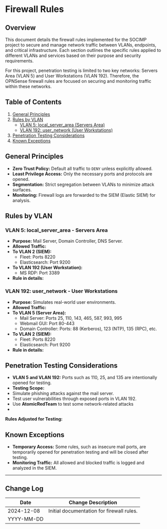 # Firewall Rules 

## Overview
This document details the firewall rules implemented for the SOCIMP project to secure and manage network traffic between VLANs, endpoints, and critical infrastructure. Each section outlines the specific rules applied to different VLANs and services based on their purpose and security requirements.

For this project, penetration testing is limited to two key networks: Servers Area (VLAN 5) and User Workstations (VLAN 192). Therefore, the OPNSense firewall rules are focused on securing and monitoring traffic within these networks.

## Table of Contents
1. [General Principles](#general-principles)
2. [Rules by VLAN](#rules-by-vlan)
   - [VLAN 5: local_server_area (Servers Area)](#vlan-5-local_server_area---servers-area)
   - [VLAN 192: user_network (User Workstations)](#vlan-192-user_network---user-workstations)
3. [Penetration Testing Considerations](#penetration-testing-considerations)
4. [Known Exceptions](#known-exceptions)



## General Principles
- **Zero Trust Policy:** Default all traffic to `DENY` unless explicitly allowed.
- **Least Privilege Access:** Only the necessary ports and protocols are opened.
- **Segmentation:** Strict segregation between VLANs to minimize attack surfaces.
- **Monitoring:** Firewall logs are forwarded to the SIEM (Elastic SIEM) for analysis.



## Rules by VLAN

### VLAN 5: local_server_area - Servers Area
- **Purpose:** Mail Server, Domain Controller, DNS Server.
- **Allowed Traffic:**
- **To VLAN 2 (SIEM):**
  - Fleet: Ports 8220
  - Elasticsearch: Port 9200
- **To VLAN 192 (User Workstation):**
  - MS RDP: Port 3389
- **Rule in details:**



### VLAN 192: user_network - User Workstations
- **Purpose:** Simulates real-world user environments.
- **Allowed Traffic:**
- **To VLAN 5 (Server Area):**
  - Mail Server: Ports 25, 110, 143, 465, 587, 993, 995
  - Webmail GUI: Port 80-443
  - Domain Controller: Ports: 88 (Kerberos), 123 (NTP), 135 (RPC), etc.
- **To VLAN 2 (SIEM):**
  - Fleet: Ports 8220
  - Elasticsearch: Port 9200
- **Rule in details:**




## Penetration Testing Considerations
- **VLAN 5 and VLAN 192:** Ports such as 110, 25, and 135 are intentionally opened for testing.
- **Testing Scope:**
- Simulate phishing attacks against the mail server.
- Test user vulnerabilities through exposed ports in VLAN 192.
- Use **AtomicRedTeam** to test some network-related attacks
- 
**Rules Adjusted for Testing:**




## Known Exceptions
- **Temporary Access:** Some rules, such as insecure mail ports, are temporarily opened for penetration testing and will be closed after testing.
- **Monitoring Traffic:** All allowed and blocked traffic is logged and analyzed in the SIEM.




---

## Change Log
| Date       | Change Description                                   
|------------|-----------------------------------------------------|
| 2024-12-08 | Initial documentation for firewall rules.           | 
| YYYY-MM-DD |   | 


